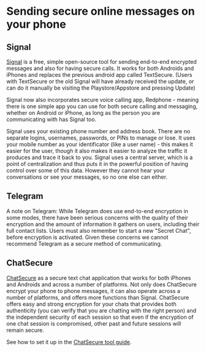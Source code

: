 [Title]: # (Sending secure online messages on your phone)
[Order]: # (2)

# Sending secure online messages on your phone

## Signal

[Signal](https://play.google.com/store/apps/details?id=org.thoughtcrime.securesms) is a free, simple open-source tool for sending end-to-end encrypted messages and also for having secure calls.  It works for both Androids and iPhones and replaces the previous android app called TextSecure. (Users with TextSecure or the old Signal will have already received the update, or can do it manually be visiting the Playstore/Appstore and pressing Update)

Signal now also incorporates secure voice calling app, Redphone - meaning there is one simple app you can use for both secure calling and messaging, whether on Android or iPhone, as long as the person you are communicating with has Signal too.

Signal uses your existing phone number and address book. There are no separate logins, usernames, passwords, or PINs to manage or lose. It uses your mobile number as your identificator (like a user name) - this makes it easier for the user, though it also makes it easier to analyze the traffic it produces and trace it back to you. Signal uses a central server, which is a point of centralization and thus puts it in the powerful position of having control over some of this data. However they cannot hear your conversations or see your messages, so no one else can either.

## Telegram

A note on Telegram: While Telegram does use end-to-end encryption in some modes, there have been serious concerns with the quality of their encryption and the amount of information it gathers on users, including their full contact lists. Users must also remember to start a new "Secret Chat", before encryption is activated. Given these concerns we cannot recommend Telegram as a secure method of communicating.

## ChatSecure

[ChatSecure](https://chatsecure.org/) as a secure text chat application that works for both iPhones and Androids and across a number of platforms. Not only does ChatSecure encrypt your phone to phone messages, it can also operate across a number of platforms, and offers more functions than Signal. ChatSecure offers easy and strong encryption for your chats that provides both authenticity (you can verify that you are chatting with the right person) and the independent security of each session so that even if the encryption of one chat session is compromised, other past and future sessions will remain secure.

See how to set it up in the [ChatSecure tool guide](umbrella://lesson/chatsecure).